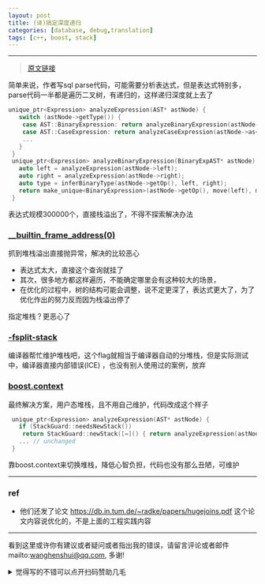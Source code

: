 ```yaml
---
layout: post
title: (译)搞定深度递归
categories: [database, debug,translation]
tags: [c++, boost, stack]
---
```



---

> [原文链接](http://databasearchitects.blogspot.com/2020/11/taming-deep-recursion.html)

简单来说，作者写sql parse代码，可能需要分析表达式，但是表达式特别多，parse代码一半都是遍历二叉树，有递归的，这样递归深度就上去了

```c++
unique_ptr<Expression> analyzeExpression(AST* astNode) {  
   switch (astNode->getType()) {  
    case AST::BinaryExpression: return analyzeBinaryExpression(astNode->as<BinaryExpAST>());  
    case AST::CaseExpression: return analyzeCaseExpression(astNode->as<CaseExpAST>());  
    ...  
   }  
 }  
 unique_ptr<Expression> analyzeBinaryExpression(BinaryExpAST* astNode) {  
   auto left = analyzeExpression(astNode->left);  
   auto right = analyzeExpression(astNode->right);  
   auto type = inferBinaryType(astNode->getOp(), left, right);  
   return make_unique<BinaryExpression>(astNode->getOp(), move(left), move(right), type);  
 }  
```

 表达式规模300000个，直接栈溢出了，不得不探索解决办法

###  [__builtin_frame_address(0)](https://gcc.gnu.org/onlinedocs/gcc/Return-Address.html)

抓到堆栈溢出直接抛异常，解决的比较恶心

- 表达式太大，直接这个查询就挂了
- 其次，很多地方都这样遍历，不能确定哪里会有这种较大的场景，
- 在优化的过程中，树的结构可能会调整，说不定更深了，表达式更大了，为了优化作出的努力反而因为栈溢出停了

指定堆栈？更恶心了



### [-fsplit-stack](https://gcc.gnu.org/wiki/SplitStacks)

编译器帮忙维护堆栈吧，这个flag就相当于编译器自动的分堆栈，但是实际测试中，编译器直接内部错误(ICE) ，也没有别人使用过的案例，放弃

### [boost.context](https://www.boost.org/doc/libs/1_74_0/libs/context/doc/html/index.html) 

最终解决方案，用户态堆栈，且不用自己维护，代码改成这个样子

```c++
 unique_ptr<Expression> analyzeExpression(AST* astNode) {  
   if (StackGuard::needsNewStack())  
    return StackGuard::newStack([=]() { return analyzeExpression(astNode); });  
   ... // unchanged  
 }  
```

靠boost.context来切换堆栈，降低心智负担，代码也没有那么丑陋，可维护

---

### ref

- 他们还发了论文 https://db.in.tum.de/~radke/papers/hugejoins.pdf 这个论文内容说优化的，不是上面的工程实践内容


---

看到这里或许你有建议或者疑问或者指出我的错误，请留言评论或者邮件mailto:wanghenshui@qq.com, 多谢! 
<details>
<summary>觉得写的不错可以点开扫码赞助几毛</summary>
<img src="https://wanghenshui.github.io/assets/wepay.png" alt="微信转账">
</details>